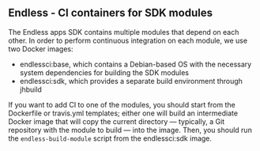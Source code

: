 ## Endless - CI containers for SDK modules

The Endless apps SDK contains multiple modules that depend on each other. In
order to perform continuous integration on each module, we use two Docker
images:

  - endlessci:base, which contains a Debian-based OS with the necessary
    system dependencies for building the SDK modules
  - endlessci:sdk, which provides a separate build environment through
    jhbuild

If you want to add CI to one of the modules, you should start from the
Dockerfile or travis.yml templates; either one will build an intermediate
Docker image that will copy the current directory — typically, a Git
repository with the module to build — into the image. Then, you should run
the `endless-build-module` script from the endlessci:sdk image.
